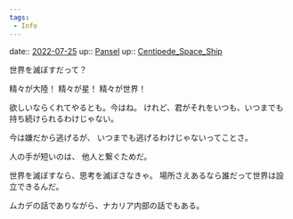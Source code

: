 ```yaml
---
tags:
 - Info
---
```


date:: [2022-07-25](Daily_Note/2022-07-25.md)
up:: [Pansel](../Bar/Novel/Nacaria/Pansel.md)
up:: [Centipede_Space_Ship](../Bar/Novel/Nacaria/Centipede_Space_Ship.md)


世界を滅ぼすだって？

精々が大陸！
精々が星！
精々が世界！

欲しいならくれてやるとも。今はね。
けれど、君がそれをいつも、いつまでも持ち続けられるわけじゃない。

今は嫌だから逃げるが、
いつまでも逃げるわけじゃないってことさ。

人の手が短いのは、
他人と繋ぐためだ。


世界を滅ぼすなら、思考を滅ぼさなきゃ。
場所さえあるなら誰だって世界は設立できるんだ。


ムカデの話でありながら、ナカリア内部の話でもある。